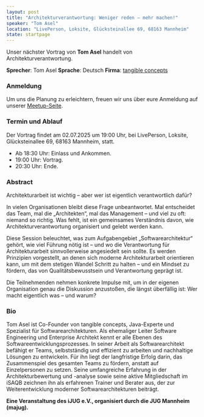 ```yaml
---
layout: post
title: "Architekturverantwortung: Weniger reden – mehr machen!"
speaker: "Tom Asel"
location: "LivePerson, Loksite, Glücksteinallee 69, 68163 Mannheim"
state: startpage
---
```


Unser nächster Vortrag von **Tom Asel** handelt von Architekturverantwortung.

**Sprecher**: Tom Asel **Sprache**: Deutsch **Firma**: [tangible concepts](https://tangible-concepts.de)

### Anmeldung
Um uns die Planung zu erleichtern, freuen wir uns über eure Anmeldung auf unserer [Meetup-Seite](https://www.meetup.com/mannheim-java-usergroup/events/307837351/).

### Termin und Ablauf
Der Vortrag findet am 02.07.2025 um 19:00 Uhr, bei LivePerson, Loksite, Glücksteinallee 69, 68163 Mannheim, statt.
* Ab 18:30 Uhr: Einlass und Ankommen.
* 19:00 Uhr: Vortrag.
* 20:30 Uhr: Ende.

### Abstract
Architekturarbeit ist wichtig – aber wer ist eigentlich verantwortlich dafür?

In vielen Organisationen bleibt diese Frage unbeantwortet. Mal entscheidet das Team, mal die „Architekten“, mal das Management – und viel zu oft: niemand so richtig. Was fehlt, ist ein gemeinsames Verständnis davon, wie Architekturverantwortung organisiert und gelebt werden kann.

Diese Session beleuchtet, was zum Aufgabengebiet „Softwarearchitektur“ gehört, wie viel Führung nötig ist – und wo die Verantwortung für Architekturarbeit sinnvollerweise angesiedelt sein sollte. Es werden Prinzipien vorgestellt, an denen sich moderne Architekturarbeit orientieren kann, um mit dem stetigen Wandel Schritt zu halten – und ein Mindset zu fördern, das von Qualitätsbewusstsein und Verantwortung geprägt ist.

Die Teilnehmenden nehmen konkrete Impulse mit, um in der eigenen Organisation genau die Diskussion anzustoßen, die längst überfällig ist: Wer macht eigentlich was – und warum?

### Bio
Tom Asel ist Co-Founder von tangible concepts, Java-Experte und Spezialist für Softwarearchitekturen. Als ehemaliger Leiter Software Engineering und Enterprise Architekt kennt er alle Ebenen des Softwareentwicklungsprozesses. In seiner Arbeit als Softwarearchitekt befähigt er Teams, selbstständig und effizient zu arbeiten und nachhaltige Lösungen zu entwickeln. Für ihn liegt der langfristige Erfolg darin, das Zusammenspiel des gesamten Teams zu fördern, anstatt auf Einzelpersonen zu setzen. Seine umfangreiche Erfahrung in der Architekturbewertung und -analyse sowie seine aktive Mitgliedschaft im iSAQB zeichnen ihn als erfahrenen Trainer und Berater aus, der zur Weiterentwicklung moderner Softwarearchitekturen beiträgt.

**Eine Veranstaltung des iJUG e.V., organisiert durch die JUG Mannheim (majug).**